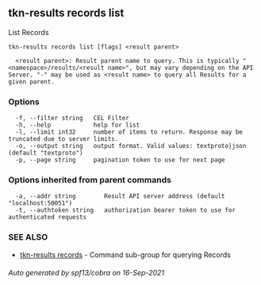 ## tkn-results records list

List Records

```
tkn-results records list [flags] <result parent>

  <result parent>: Result parent name to query. This is typically "<namespace>/results/<result name>", but may vary depending on the API Server. "-" may be used as <result name> to query all Results for a given parent.
```

### Options

```
  -f, --filter string   CEL Filter
  -h, --help            help for list
  -l, --limit int32     number of items to return. Response may be truncated due to server limits.
  -o, --output string   output format. Valid values: textproto|json (default "textproto")
  -p, --page string     pagination token to use for next page
```

### Options inherited from parent commands

```
  -a, --addr string        Result API server address (default "localhost:50051")
  -t, --authtoken string   authorization bearer token to use for authenticated requests
```

### SEE ALSO

* [tkn-results records](tkn-results_records.md)	 - Command sub-group for querying Records

###### Auto generated by spf13/cobra on 16-Sep-2021
